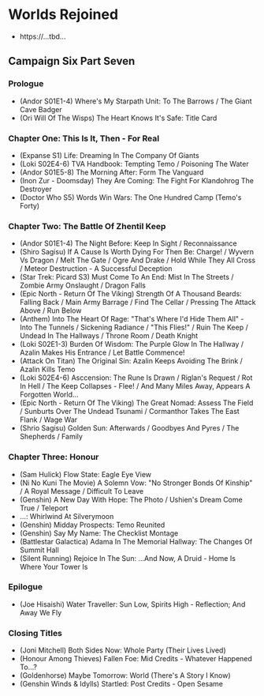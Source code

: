 # Worlds Rejoined

* https://...tbd...

## Campaign Six Part Seven
### Prologue

* (Andor S01E1-4) Where's My Starpath Unit: To The Barrows / The Giant Cave Badger
* (Ori Will Of The Wisps) The Heart Knows It's Safe: Title Card

### Chapter One: This Is It, Then - For Real

* (Expanse S1) Life: Dreaming In The Company Of Giants
* (Loki S02E4-6) TVA Handbook: Tempting Temo / Poisoning The Water
* (Andor S01E5-8) The Morning After: Form The Vanguard
* (Inon Zur - Doomsday) They Are Coming: The Fight For Klandohrog The Destroyer
* (Doctor Who S5) Words Win Wars: The One Hundred Camp (Temo's Forty)

### Chapter Two: The Battle Of Zhentil Keep

* (Andor S01E1-4) The Night Before: Keep In Sight / Reconnaissance
* (Shiro Sagisu) If A Cause Is Worth Dying For Then Be: Charge! / Wyvern Vs Dragon / Melt The Gate / Ogre And Drake / Hold While They All Cross / Meteor Destruction - A Successful Deception
* (Star Trek: Picard S3) Must Come To An End: Mist In The Streets / Zombie Army Onslaught / Dragon Falls
* (Epic North - Return Of The Viking) Strength Of A Thousand Beards: Falling Back / Main Army Barrage / Find The Cellar / Pressing The Attack Above / Run Below
* (Anthem) Into The Heart Of Rage: "That's Where I'd Hide Them All" - Into The Tunnels / Sickening Radiance /  "This Flies!" / Ruin The Keep / Undead In The Hallways / Throne Room / Death Knight
* (Loki S02E1-3) Burden Of Wisdom: The Purple Glow In The Hallway / Azalin Makes His Entrance / Let Battle Commence!
* (Attack On Titan) The Original Sin: Azalin Keeps Avoiding The Brink / Azalin Kills Temo
* (Loki S02E4-6) Asccension: The Rune Is Drawn / Riglan's Request / Rot In Hell / The Keep Collapses - Flee! / And Many Miles Away, Appears A Forgotten World...
* (Epic North - Return Of The Viking) The Great Nomad: Assess The Field / Sunburts Over The Undead Tsunami / Cormanthor Takes The East Flank / Wage War
* (Shrio Sagisu) Golden Sun: Afterwards / Goodbyes And Pyres / The Shepherds / Family

### Chapter Three: Honour

* (Sam Hulick) Flow State: Eagle Eye View
* (Ni No Kuni The Movie) A Solemn Vow: "No Stronger Bonds Of Kinship" / A Royal Message / Difficult To Leave
* (Genshin) A New Day With Hope: The Photo / Ushien's Dream Come True / Teleport
* ...: Whirlwind At Silverymoon
* (Genshin) Midday Prospects: Temo Reunited
* (Genshin) Say My Name: The Checklist Montage
* (Battlestar Galactica) Adama In The Memorial Hallway: The Changes Of Summit Hall
* (Silent Running) Rejoice In The Sun: ...And Now, A Druid - Home Is Where Your Tower Is

### Epilogue

* (Joe Hisaishi) Water Traveller: Sun Low, Spirits High - Reflection; And Away We Fly

### Closing Titles

* (Joni Mitchell) Both Sides Now: Whole Party (Their Lives Lived)
* (Honour Among Thieves) Fallen Foe: Mid Credits - Whatever Happened To...?
* (Goldenhorse) Maybe Tomorrow: World (There's A Story I Know)
* (Genshin Winds & Idylls) Startled: Post Credits - Open Sesame
